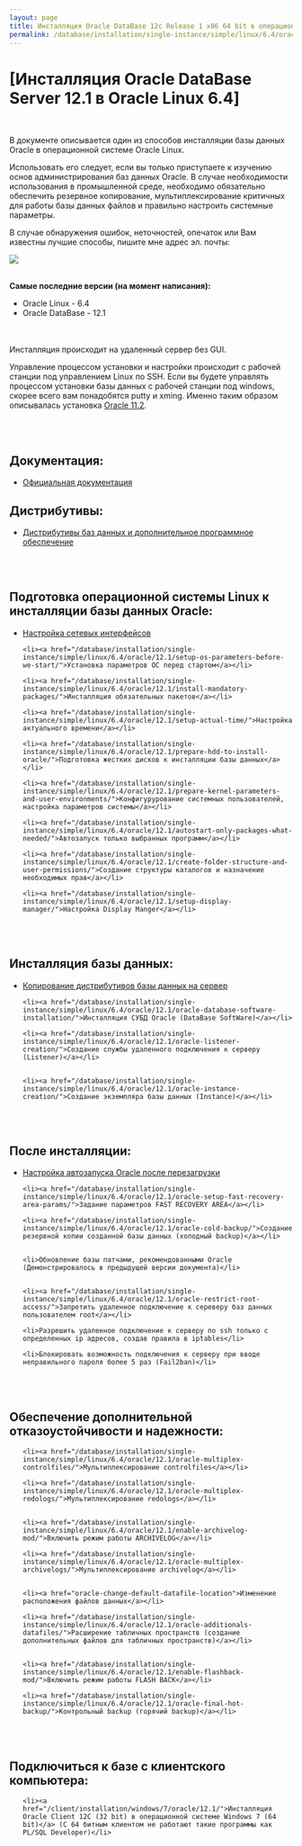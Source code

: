 ```yaml
---
layout: page
title: Инсталляция Oracle DataBase 12c Release 1 x86 64 bit в операционной системе Oracle Linux 6.4 x86_64
permalink: /database/installation/single-instance/simple/linux/6.4/oracle/12.1/
---
```



# [Инсталляция Oracle DataBase Server 12.1 в Oracle Linux 6.4]


<br/>

В документе описывается один из способов инсталляции базы данных Oracle в операционной системе Oracle Linux.


Использовать его следует, если вы только приступаете к изучению основ администрирования баз данных Oracle. В случае необходимости использования в промышленной среде, необходимо обязательно обеспечить резервное копирование, мультиплексирование критичных для работы базы данных файлов и правильно настроить системные параметры.


В случае обнаружения ошибок, неточностей, опечаток или Вам известны лучшие способы, пишите мне адрес эл. почты:


<div>
	<img src="http://img.fotografii.org/a3333333mail.gif" border="0">
</div>

<br/>

<strong>Самые последние версии (на момент написания):</strong>

<ul>
	<li>Oracle Linux - 6.4</li>
	<li>Oracle DataBase - 12.1</li>
</ul>


<br/><br/>
Инсталляция происходит на удаленный сервер без GUI.

Управление процессом установки и настройки происходит с рабочей станции под управлением Linux по SSH. Если вы будете управлять процессом установки базы данных с рабочей станции под windows, скорее всего вам понадобятся putty и xming. Именно таким образом описывалась установка <a href="/database/installation/single-instance/simple/linux/6.3/oracle/12.1/">Oracle 11.2</a>.


<br/><br/>
<h2>Документация:</h2>

<ul>
	<li><a href="/database/installation/single-instance/simple/linux/6.4/oracle/12.1/docs/">Официальная документация</a><br/></li>
</ul>



<h2>Дистрибутивы:</h2>


<ul>
	<li><a href="/database/installation/single-instance/simple/linux/6.4/oracle/12.1/distrib/">Дистрибутивы баз данных и дополнительное программное обеспечение</a><br/></li>
</ul>

<br/><br/>

<h2>Подготовка операционной системы Linux к инсталляции базы данных Oracle:</h2>


<ul>
	<li><a href="/database/installation/single-instance/simple/linux/6.4/oracle/12.1/network-interfaces/">Настройка сетевых интерфейсов</a></li>

	<li><a href="/database/installation/single-instance/simple/linux/6.4/oracle/12.1/setup-os-parameters-before-we-start/">Установка параметров ОС перед стартом</a></li>

	<li><a href="/database/installation/single-instance/simple/linux/6.4/oracle/12.1/install-mandatory-packages/">Инсталляция обязательных пакетов</a></li>

	<li><a href="/database/installation/single-instance/simple/linux/6.4/oracle/12.1/setup-actual-time/">Настройка актуального времени</a></li>

	<li><a href="/database/installation/single-instance/simple/linux/6.4/oracle/12.1/prepare-hdd-to-install-oracle/">Подготовка жестких дисков к инсталляции базы данных</a></li>

	<li><a href="/database/installation/single-instance/simple/linux/6.4/oracle/12.1/prepare-kernel-parameters-and-user-environments/">Конфигурурование системных пользователей, настройка параметров системы</a></li>

	<li><a href="/database/installation/single-instance/simple/linux/6.4/oracle/12.1/autostart-only-packages-what-needed/">Автозапуск только выбранных программ</a></li>

	<li><a href="/database/installation/single-instance/simple/linux/6.4/oracle/12.1/create-folder-structure-and-user-permissions/">Создание структуры каталогов и назначение необходимых прав</a></li>

	<li><a href="/database/installation/single-instance/simple/linux/6.4/oracle/12.1/setup-display-manager/">Настройка Display Manger</a></li>

</ul>


<br/><br/>

<h2>Инсталляция базы данных:</h2>
<ul>
	<li><a href="/database/installation/single-instance/simple/linux/6.4/oracle/12.1/copy-oracle-distrib-on-server/">Копирование дистрибутивов базы данных на сервер</a></li>



	<li><a href="/database/installation/single-instance/simple/linux/6.4/oracle/12.1/oracle-database-software-installation/">Инсталляция СУБД Oracle (DataBase SoftWare)</a></li>

	<li><a href="/database/installation/single-instance/simple/linux/6.4/oracle/12.1/oracle-listener-creation/">Создание службы удаленного подключения к серверу (Listener)</a></li>


	<li><a href="/database/installation/single-instance/simple/linux/6.4/oracle/12.1/oracle-instance-creation/">Создание экземпляра базы данных (Instance)</a></li>
</ul>



<br/><br/>

<h2>После инсталляции:</h2>

<ul>
	<li><a href="/database/installation/single-instance/simple/linux/6.4/oracle/12.1/autorstart-oracle-after-restart/">Настройка автозапуска Oracle после перезагрузки</a></li>

	<li><a href="/database/installation/single-instance/simple/linux/6.4/oracle/12.1/oracle-setup-fast-recovery-area-params/">Задание параметров FAST RECOVERY AREA</a></li>

	<li><a href="/database/installation/single-instance/simple/linux/6.4/oracle/12.1/oracle-cold-backup/">Создание резервной копии созданной базы данных (холодный backup)</a></li>


	<li>Обновление базы патчами, рекомендованными Oracle (Демонстрировалось в предыдущей версии документа)</li>


	<li><a href="/database/installation/single-instance/simple/linux/6.4/oracle/12.1/oracle-restrict-root-access/">Запретить удаленное подключение к сереверу баз данных пользователем root</a></li>

	<li>Разрешить удаленное подключение к серверу по ssh только с определенных ip адресов, создав правила в iptables</li>

	<li>Блокировать возможность подключения к серверу при вводе неправильного пароля более 5 раз (Fail2ban)</li>
</ul>


<br/><br/>

<h2>Обеспечение дополнительной отказоустойчивости и надежности:</h2>
<ul>

	<li><a href="/database/installation/single-instance/simple/linux/6.4/oracle/12.1/oracle-multiplex-controlfiles/">Мультиплексирование controlfiles</a></li>

	<li><a href="/database/installation/single-instance/simple/linux/6.4/oracle/12.1/oracle-multiplex-redologs/">Мультиплексирование redologs</a></li>


	<li><a href="/database/installation/single-instance/simple/linux/6.4/oracle/12.1/enable-archivelog-mod/">Включить режим работы ARCHIVELOG</a></li>

	<li><a href="/database/installation/single-instance/simple/linux/6.4/oracle/12.1/oracle-multiplex-archivelogs/">Мультиплексирование archivelog</a></li>


	<li><a href="oracle-change-default-datafile-location">Изменение расположения файлов данных</a></li>

	<li><a href="/database/installation/single-instance/simple/linux/6.4/oracle/12.1/oracle-additionals-datafiles/">Расширение табличных пространств (создание дополнительных файлов для табличных пространств)</a></li>


	<li><a href="/database/installation/single-instance/simple/linux/6.4/oracle/12.1/enable-flashback-mod/">Включить режим работы FLASH BACK</a></li>

	<li><a href="/database/installation/single-instance/simple/linux/6.4/oracle/12.1/oracle-final-hot-backup/">Контрольный backup (горячий backup)</a></li>
</ul>



<br/><br/>
<h2>Подключиться к базе с клиентского компьютера:</h2>

<ul>

	<li><a href="/client/installation/windows/7/oracle/12.1/">Инсталляция Oracle Client 12C (32 bit) в операционной системе Windows 7 (64 bit)</a> (C 64 битным клиентом не работают такие программы как PL/SQL Developer)</li>

</ul>
